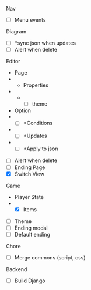 Nav
- [ ] Menu events

Diagram
- [ ] *sync json when updates
- [ ] Alert when delete

Editor
- Page
- - Properties
- - - [ ] theme
- Option
- - [ ] *Conditions
- - [ ] *Updates
- - [ ] *Apply to json
- [ ] Alert when delete
- [ ] Ending Page
- [x] Switch View

Game
- Player State
- - [x] Items
- [ ] Theme
- [ ] Ending modal
- [ ] Default ending

Chore
- [ ] Merge commons (script, css)

Backend
- [ ] Build Django
